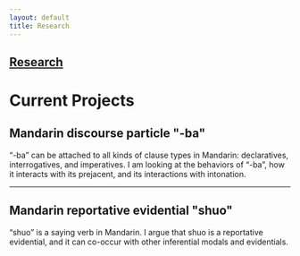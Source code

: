 ```yaml
---
layout: default
title: Research
---
```

## [Research](/p/research)

**Current Projects**
=======

## Mandarin discourse particle "-ba"

“-ba” can be attached to all kinds of clause types in Mandarin: declaratives, interrogatives, and imperatives. I am looking at the behaviors of “-ba”, how it interacts with its prejacent, and its interactions with intonation.

---

## Mandarin reportative evidential "shuo"

“shuo” is a saying verb in Mandarin. I argue that shuo is a reportative evidential, and it can co-occur with other inferential modals and evidentials.
